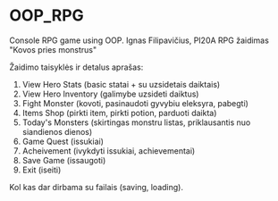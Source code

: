 # OOP_RPG
Console RPG game using OOP.
Ignas Filipavičius, PI20A
RPG žaidimas "Kovos pries monstrus"

Žaidimo taisyklės ir detalus aprašas:
1. View Hero Stats (basic statai + su uzsidetais daiktais)
2. View Hero Inventory (galimybe uzsideti daiktus)
3. Fight Monster (kovoti, pasinaudoti gyvybiu eleksyra, pabegti)
4. Items Shop (pirkti item, pirkti potion, parduoti daikta)
5. Today's Monsters (skirtingas monstru listas, priklausantis nuo siandienos dienos)
6. Game Quest (issukiai)
7. Acheivement (ivykdyti issukiai, achievementai)
8. Save Game (issaugoti)
9. Exit (iseiti)

Kol kas dar dirbama su failais (saving, loading).